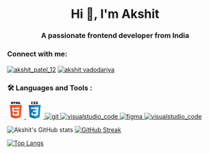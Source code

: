 <h1 align="center">Hi 👋, I'm Akshit</h1>
<h3 align="center">A passionate frontend developer from India</h3>


<!-- <p align="left"> <a href="https://twitter.com/akshit_patel_12" target="blank"><img src="https://img.shields.io/twitter/follow/akshit_patel_12?logo=twitter&style=for-the-badge" alt="akshit_patel_12" /></a> </p> -->

<!-- ![](https://komarev.com/ghpvc/?username=AkshitVadodariay1201) -->

<h3 align="left">Connect with me:</h3>
<p align="left">
<a href="https://twitter.com/akshit_patel_12" target="blank"><img align="center" src="https://raw.githubusercontent.com/rahuldkjain/github-profile-readme-generator/master/src/images/icons/Social/twitter.svg" alt="akshit_patel_12" height="30" width="40" /></a>
<a href="https://www.linkedin.com/in/akshit-vadodariya-2a1322201" target="blank"><img align="center" src="https://raw.githubusercontent.com/rahuldkjain/github-profile-readme-generator/master/src/images/icons/Social/linked-in-alt.svg" alt="akshit vadodariya" height="30" width="40" /></a>
</p>

### :hammer_and_wrench: Languages and Tools :
<p align="left"> <a href="https://www.w3.org/html/" target="_blank" rel="noreferrer"> <img src="https://raw.githubusercontent.com/devicons/devicon/master/icons/html5/html5-original-wordmark.svg" alt="html5" width="40" height="40"/> </a> <a href="https://www.w3schools.com/css/" target="_blank" rel="noreferrer"> <img src="https://raw.githubusercontent.com/devicons/devicon/master/icons/css3/css3-original-wordmark.svg" alt="css3" width="40" height="40"/> </a> <a href="https://git-scm.com/" target="_blank" rel="noreferrer"> <img src="https://www.vectorlogo.zone/logos/git-scm/git-scm-icon.svg" alt="git" width="40" height="40"/> </a> <a href="https://code.visualstudio.com/" target="_blank" rel="noreferrer"> <img src="https://www.vectorlogo.zone/logos/visualstudio_code/visualstudio_code-icon.svg" alt="visualstudio_code" width="40" height="40"/> </a> <a href="[https://code.visualstudio.com/](https://www.figma.com/)" target="_blank" rel="noreferrer"> <img src="https://www.vectorlogo.zone/logos/figma/figma-icon.svg" alt="figma" width="40" height="40"/> 
</a> <a href="https://www.vlognow.me/" target="_blank" rel="noreferrer"> <img src="https://i0.wp.com/www.techforpc.com/wp-content/uploads/2021/06/vn-video-editor-icon.png?fit=512%2C512&ssl=1" alt="visualstudio_code" width="40" height="40"/> </a> </p>


<!-- [![Akshit's GitHub stats](https://github-readme-stats.vercel.app/api?username=AkshitVadodariya1201)](https://github.com/AkshitVadodariya1201/github-readme-stats) -->
![Akshit's GitHub stats](https://github-readme-stats.vercel.app/api?username=AkshitVadodariya1201&count_private=true&show_icons=true&theme=radical)
[![GitHub Streak](http://github-readme-streak-stats.herokuapp.com?user=AkshitVadodariya1201&theme=dark&background=000000)](https://git.io/streak-stats)

<!-- [![Top Langs](https://github-readme-stats.vercel.app/api/top-langs/?username=AkshitVadodariya1201)](https://github.com/AkshitVadodariya1201/github-readme-stats) -->


[![Top Langs](https://github-readme-stats.vercel.app/api/top-langs/?username=AkshitVadodariya1201&layout=compact&theme=vision-friendly-dark)](https://github.com/AkshitVadodariya1201/github-readme-stats)


<!-- <p align="left"> <a href="https://github.com/ryo-ma/github-profile-trophy"><img src="https://github-profile-trophy.vercel.app/?username=akshitvadodariya1201" alt="akshitvadodariya1201" /></a> </p> -->


